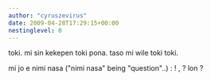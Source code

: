 ```yaml
---
author: "cyruszevirus"
date: 2009-04-28T17:29:15+00:00
nestinglevel: 0
---
```

toki. mi sin kekepen toki pona. taso mi wile toki toki.  
  
mi jo e nimi nasa ("nimi nasa" being "question"..) : ! , ? lon ?